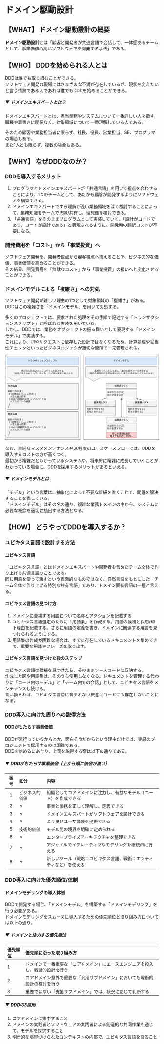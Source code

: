 # ドメイン駆動設計

## 【WHAT】 ドメイン駆動設計の概要

**ドメイン駆動設計**とは「顧客と開発者が共通言語で会話して、一体感あるチームとして、事業価値の高いソフトウェアを開発する手法」である。

## 【WHO】 DDDを始められる人とは

DDDは誰でも取り組むことができる。<br>
ソフトウェア開発の現場にはさまざまな不満が存在しているが、現状を変えたいと言う情熱である人であれば誰でもDDDを始めることができる。

##### ▼ ドメインエキスパートとは？

ドメインエキスパートとは、担当業務やシステムについて一番詳しい人を指す。<br>
職種や肩書きに関係なく、対象領域について一番理解している人である。

そのため顧客や業務担当者に限らず、社長、役員、営業担当、SE、プログラマの場合もある。<br>
また1人とも限らず、複数の場合もある。

## 【WHY】 なぜDDDなのか？

### DDDを導入するメリット

1. プログラマとドメインエキスパートが「共通言語」を用いて視点を合わせることにより、1つのチームとして、あたかも顧客が開発するようにソフトウェアを構築できる。
2. ドメインエキスパートですら理解が浅い業務領域を深く検討することによって、業務知識をチームで洗練/共有し、理想像を検討できる。
3. 「共通言語」をそのままプログラムとして実装していく。「設計がコードであり、コードが設計である」と表現されるように、開発時の翻訳コストが不要になる。

### 開発費用を「コスト」から「事業投資」へ

ソフトウェア開発を、開発者視点から顧客視点へ揃えることで、ビジネス的な価値、事業価値を高めることができる。<br>
その結果、開発費用を「無駄なコスト」から「事業投資」の扱いへと変化させることができる。

### ドメインモデルによる「複雑さ」への対処

ソフトウェア開発が難しい理由の1つとして対象領域の「複雑さ」がある。<br>
DDDはこの複雑さを「ドメインモデル」を用いて対処する。

多くのプロジェクトでは、要求された処理をその手順で記述する「トランザクションスクリプト」と呼ばれる実装を用いている。<br>
しかし、DDDでは、業務をオブジェクトの振る舞いとして表現する「ドメインモデル」で実装する。<br>
これにより、UIやリクエストに依存した設計ではなくなるため、計算処理や妥当性チェックといったビジネスロジックが適切な箇所で一元管理される。

![トランザクション津クリプトとドメインモデルの違い](./assets/トランザクションスクリプトとドメインモデルの違い.png)

なお、単純なマスタメンテナンスや30程度のユースケースフローでは、DDDを導入するコストの方が高くつく。<br>
最初から複雑だとわかっているシステムや、将来的に複雑に成長していくことがわかっている場合に、DDDを採用するメリットがあるといえる。

##### ▼ ドメインモデルとは

「モデル」という言葉は、抽象化によって不要な詳細を省くことで、問題を解決することを表している。<br>
「ドメインモデル」はその名の通り、複雑な業務ドメインの中から、システムに必要な概念を適切に抽出する方法となる。

## 【HOW】 どうやってDDDを導入するか？

### ユビキタス言語で設計する方法

#### ユビキタス言語

「ユビキタス言語」とはドメインエキスパートや開発者を含めたチーム全体で作り上げる共通言語のことである。<br>
同じ用語を使って話すという表面的なものではなく、自然言語をもとにした「チーム全体で作り上げる特別な共有言語」であり、ドメイン固有言語の一種と言える。

#### ユビキタス言語の見つけ方

1. ドメインに登場する用語について名称とアクションを記載する
2. ユビキタス言語選定のために「用語集」を作成する。用語の候補と採用/却下理由を記載する。さらに用語の定義を書き、ドメインに関連する用語を見つけられるようにする。
3. 用語集の作成が困難な場合は、すでに存在しているドキュメントを集めてきて、重要な用語やフレーズを取り出す。

#### ユビキタス言語を見つけた後のステップ

ユビキタス言語の候補を見つけたら、そのままソースコードに反映する。<br>
作成した図や用語集は、そのうち使用しなくなる。ドキュメントを管理する代わりに「コード内のモデル」と「チーム内での会話」として、ユビキタス言語をメンテナンスし続ける。<br>
言い換えれば、ユビキタス言語に含まれない概念はコードにも存在しないことになる。

### DDD導入に向けた周りへの説得方法

#### DDDがもたらす事業価値

DDDが流行っているからとか、面白そうだからという理由だけでは、実際のプロジェクトで採用するのは困難である。<br>
DDDを始めるにあたり、上司を説得する案は以下の通りである。

##### ▼ DDDがもたらす事業価値（上から順に価値が高い）

| 番号 | 区分 | 内容 |
| :---: | :--- | :--- |
| 1 | ビジネス的価値 | 組織としてコアドメインに注力し、有益なモデル（コード）を作成できる |
| 2 | 〃 | 事業と業務を正しく理解し、定義できる |
| 3 | 〃 | ドメインエキスパートがソフトウェアを設計できる |
| 4 | 〃 | より良いユーザ体験を提供できる |
| 5 | 技術的価値 | モデル間の境界を明確に定められる |
| 6 | 〃 | エンタープライズアーキテクチャを整理できる |
| 7 | 〃 | アジャイルでイテレーティブなモデリングを継続的に行える |
| 8 | 〃 | 新しいツール（戦略：ユビキタス言語、戦術：エンティティなど）を使える |

### DDD導入に向けた優先順位/体制

#### ドメインモデリングの導入体制

DDDで開発する場合、「ドメインモデル」を構築する「ドメインモデリング」を行う必要がある。<br>
ドメインモデリングをスムーズに導入するための優先順位と取り組み方については以下の通り。

##### ▼ ドメインと注力する優先順位

| 優先順位 | 優先順に沿った取り組み方 |
| :--- | :--- |
| 1 | ドメインで一番重要な「コアドメイン」にエースエンジニアを投入し、戦術的設計を行う |
| 2 | コアドメイン意外で重要な「汎用サブドメイン」においても戦術的設計の検討を行う |
| 3 | 重要ではない「支援サブドメイン」では、状況に応じて判断する |

##### ▼ DDDの3原則

1. コアドメインに集中すること
2. ドメインの実践者とソフトウェアの実践者による創造的な共同作業を通じて、モデルを探求すること
3. 明示的な境界づけられたコンテキストの内部で、ユビキタス言語を語ること

